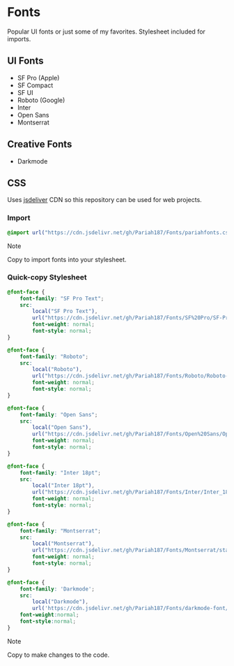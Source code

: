 # Fonts

Popular UI fonts or just some of my favorites. Stylesheet included for imports.

## UI Fonts
- SF Pro (Apple)
- SF Compact
- SF UI
- Roboto (Google)
- Inter
- Open Sans
- Montserrat

## Creative Fonts
- Darkmode

## CSS 
Uses [jsdeliver](https://www.jsdelivr.com/) CDN so this repository can be used for web projects.

### Import
```css
@import url("https://cdn.jsdelivr.net/gh/Pariah187/Fonts/pariahfonts.css");
```
>[!Note]
>Copy to import fonts into your stylesheet.

### Quick-copy Stylesheet
```css
@font-face {
    font-family: "SF Pro Text";
    src:
        local("SF Pro Text"),
        url("https://cdn.jsdelivr.net/gh/Pariah187/Fonts/SF%20Pro/SF-Pro-Text-Regular.otf") format("opentype");
        font-weight: normal;
        font-style: normal;
}

@font-face {
    font-family: "Roboto";
    src:
        local("Roboto"),
        url("https://cdn.jsdelivr.net/gh/Pariah187/Fonts/Roboto/Roboto-Regular.ttf") format("truetype");
        font-weight: normal;
        font-style: normal;
}

@font-face {
    font-family: "Open Sans";
    src:
        local("Open Sans"),
        url("https://cdn.jsdelivr.net/gh/Pariah187/Fonts/Open%20Sans/OpenSans-Regular.ttf") format("truetype");
        font-weight: normal;
        font-style: normal;
}

@font-face {
    font-family: "Inter 18pt";
    src:
        local("Inter 18pt"),
        url("https://cdn.jsdelivr.net/gh/Pariah187/Fonts/Inter/Inter_18pt-Regular.ttf") format("truetype");
        font-weight: normal;
        font-style: normal;
}

@font-face {
    font-family: "Montserrat";
    src:
        local("Montserrat"),
        url("https://cdn.jsdelivr.net/gh/Pariah187/Fonts/Montserrat/static/Montserrat-Regular.ttf") format("truetype");
        font-weight: normal;
        font-style: normal;
}

@font-face {
    font-family: 'Darkmode';
    src: 
        local("Darkmode"),
        url('https://cdn.jsdelivr.net/gh/Pariah187/Fonts/darkmode-font/DarkmodeRegular-X35Oo.ttf') format('truetype');
    font-weight:normal;
    font-style:normal;
}
```
>[!Note]
>Copy to make changes to the code.
